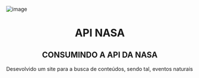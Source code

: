 ![image](https://user-images.githubusercontent.com/88689395/160745098-10af167b-4690-4f39-9156-056b1fde4abc.png)

<h1 align="center"> API NASA </h1>

<h2 align="center"> CONSUMINDO A API DA NASA </h2>

<p align="justify"> Desevolvido um site para a busca de conteúdos, sendo tal, eventos naturais  </p>


